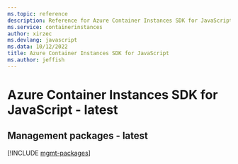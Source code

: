 ```yaml
---
ms.topic: reference
description: Reference for Azure Container Instances SDK for JavaScript
ms.service: containerinstances
author: xirzec
ms.devlang: javascript
ms.data: 10/12/2022
title: Azure Container Instances SDK for JavaScript
ms.author: jeffish
---
```

# Azure Container Instances SDK for JavaScript - latest

## Management packages - latest
[!INCLUDE [mgmt-packages](container-instances-mgmt-index.md)]